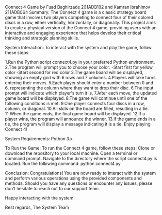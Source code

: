 Connect 4 Game by
Fuad Baghirzade 201ADB102 and Kamran Ibrahimov 211ADB064
Summary:
The Connect 4 game is a classic strategy board game that involves two players competing to connect four of their colored discs in a row, either vertically, horizontally, or diagonally. This project aims to create a physical version of the Connect 4 game, providing users with an interactive and engaging experience that helps develop their critical thinking and strategic planning skills.

System Interaction:
To interact with the system and play the game, follow these steps:

1.Run the Python script connect4.py in your preferred Python environment. 2.The program will prompt you to choose your color: -Start first for yellow color -Start second for red color 3.The game board will be displayed, showing an empty grid with 6 rows and 7 columns. 4.Players will take turns entering their moves. 5.Each player should enter a number between 0 and 6, representing the column where they want to drop their disc. 6.The input prompt will indicate which player's turn it is. 7.After each move, the updated game board will be displayed. 8.The game will continue until one of the following conditions is met: 9.One player connects four discs in a row, column, or diagonal. 10.All slots on the board are filled, resulting in a tie. 11.When the game ends, the final game board will be displayed. 12.If a player wins, the program will announce the winner. 13.If the game ends in a tie, the program will display a message indicating it is a tie. Enjoy playing Connect 4!

System Requirements:
Python 3.x

To Run the Game: To run the Connect 4 game, follow these steps: Clone or download the repository to your local machine. Open a terminal or command prompt. Navigate to the directory where the script connect4.py is located. Run the following command: python connect4.py

Conclusion:
Congratulations! You are now ready to interact with the system and perform various operations using the provided components and methods. Should you have any questions or encounter any issues, please don't hesitate to reach out to our support team.

Happy interacting with the system!

Best regards, The System Team

